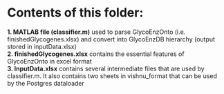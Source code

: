 # Contents of this folder:
**1. MATLAB file (classifier.m)** used to parse GlycoEnzOnto (i.e. finishedGlycogenes.xlsx) and convert into GlycoEnzDB hierarchy (output stored in inputData.xlsx)  
**2. finishedGlycogenes.xlsx** contains the essential features of GlycoEnzOnto in excel format  
**3. InputData.xlsx** contains several intermediate files that are used by classifier.m. It also contains two sheets in vishnu_format that can be used by the Postgres dataloader
